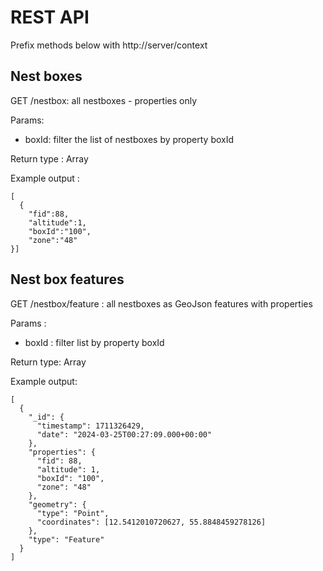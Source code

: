 
# REST API
Prefix methods below with http://server/context

## Nest boxes

GET
/nestbox: all nestboxes - properties only

Params:

- boxId: filter the list of nestboxes by property boxId

Return type : Array

Example output :

    [
      {
        "fid":88,
        "altitude":1,
        "boxId":"100",
        "zone":"48"
    }]

## Nest box features

GET
/nestbox/feature : all nestboxes as GeoJson features with properties 

Params :

- boxId : filter list by property boxId

Return type: Array

Example output:

    [
      {
        "_id": {
          "timestamp": 1711326429,
          "date": "2024-03-25T00:27:09.000+00:00"
        },
        "properties": {
          "fid": 88,
          "altitude": 1,
          "boxId": "100",
          "zone": "48"
        },
        "geometry": {
          "type": "Point",
          "coordinates": [12.5412010720627, 55.8848459278126]
        },
        "type": "Feature"
      }
    ]


